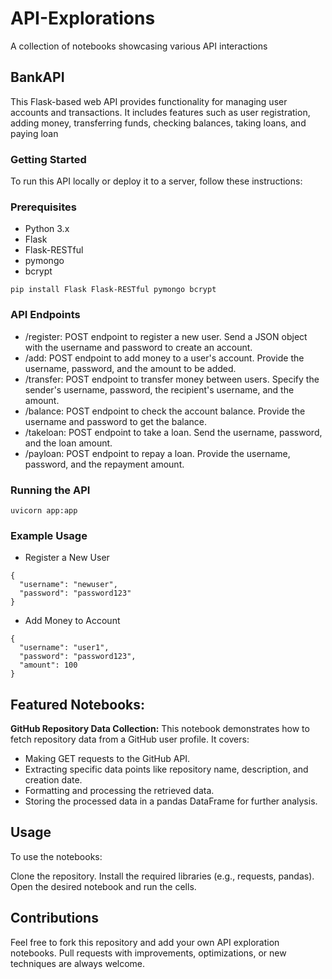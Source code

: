 # API-Explorations
A collection of notebooks showcasing various API interactions 

## BankAPI 

This Flask-based web API provides functionality for managing user accounts and transactions. It includes features such as user registration, adding money, transferring funds, checking balances, taking loans, and paying loan


### Getting Started
To run this API locally or deploy it to a server, follow these instructions:


### Prerequisites
- Python 3.x
- Flask
- Flask-RESTful
- pymongo
- bcrypt
```
pip install Flask Flask-RESTful pymongo bcrypt
```
### API Endpoints
- /register: POST endpoint to register a new user. Send a JSON object with the username and password to create an account.
- /add: POST endpoint to add money to a user's account. Provide the username, password, and the amount to be added.
- /transfer: POST endpoint to transfer money between users. Specify the sender's username, password, the recipient's username, and the amount.
- /balance: POST endpoint to check the account balance. Provide the username and password to get the balance.
- /takeloan: POST endpoint to take a loan. Send the username, password, and the loan amount.
- /payloan: POST endpoint to repay a loan. Provide the username, password, and the repayment amount.


### Running the API
```
uvicorn app:app
```
### Example Usage
- Register a New User
```
{
  "username": "newuser",
  "password": "password123"
}
```
- Add Money to Account
```
{
  "username": "user1",
  "password": "password123",
  "amount": 100
}
```
## Featured Notebooks:
**GitHub Repository Data Collection:**
This notebook demonstrates how to fetch repository data from a GitHub user profile. It covers:
- Making GET requests to the GitHub API.
- Extracting specific data points like repository name, description, and creation date.
- Formatting and processing the retrieved data.
- Storing the processed data in a pandas DataFrame for further analysis.

## Usage
To use the notebooks:

Clone the repository.
Install the required libraries (e.g., requests, pandas).
Open the desired notebook and run the cells.

## Contributions
Feel free to fork this repository and add your own API exploration notebooks. Pull requests with improvements, optimizations, or new techniques are always welcome.

